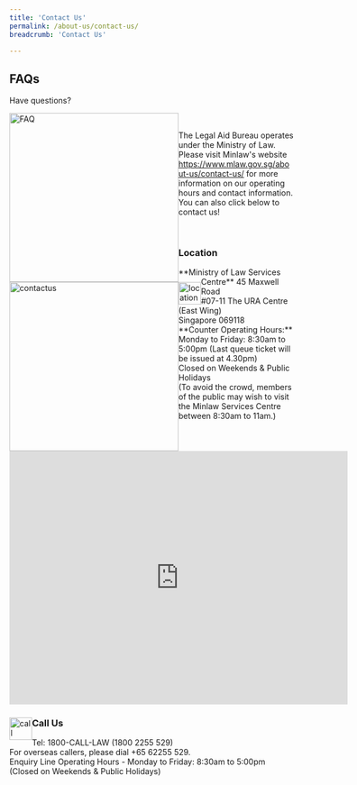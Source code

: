 ```yaml
---
title: 'Contact Us'
permalink: /about-us/contact-us/
breadcrumb: 'Contact Us'

---
```


## FAQs

Have questions?<br>


<div class="image">
  <a href="https://va.ecitizen.gov.sg/cfp/customerPages/mlaw/explorefaq.aspx"><img src="/images/mlaw-faq.png/" title="FAQ" alt="FAQ" style="width: 300px; float: left;"></a>
</div><br>

The Legal Aid Bureau operates under the Ministry of Law. Please visit Minlaw's website https://www.mlaw.gov.sg/about-us/contact-us/ for more information on our operating hours and contact information.<br>
You can also click below to contact us!
<div class="image">
  <a href="https://eservices.mlaw.gov.sg/enquiry/">
    <img src="/images/mlaw-contactus.png/" style="width: 300px; float: left;" title="contactus" alt="contactus"></a>
</div><br>

<div class="paragraphs">
   <a href="https://eservices.mlaw.gov.sg/enquiry/">
   <img style="float:left; width: 40px;" src="/images/loc.png/" title="location" alt="location"></a>
   <div class="content-heading">
   <h3> Location</h3>
  </div>
</div>
**Ministry of Law Services Centre**
45 Maxwell Road<br>
#07-11 The URA Centre (East Wing)<br>
Singapore 069118<br>
**Counter Operating Hours:**
Monday to Friday: 8:30am to 5:00pm (Last queue ticket will be issued at 4.30pm)<br>
Closed on Weekends & Public Holidays<br>
(To avoid the crowd, members of the public may wish to visit the Minlaw Services Centre between 8:30am to 11am.)<br>
<iframe src="https://www.google.com/maps/embed?pb=!1m18!1m12!1m3!1d3988.8229405858337!2d103.84294531475398!3d1.2798659990665142!2m3!1f0!2f0!3f0!3m2!1i1024!2i768!4f13.1!3m3!1m2!1s0x31da1912c3f8f9a1%3A0x1300f7ac70e55bda!2sSingapore+069118!5e0!3m2!1sen!2ssg!4v1563259237607!5m2!1sen!2ssg" width="600" height="450" frameborder="0" style="border:0" title="Google Map" alt="Google Map" allowfullscreen></iframe>


<div class="paragraphs">
   <a href="https://eservices.mlaw.gov.sg/enquiry/">
   <img style="float:left; width: 40px;" src="/images/call.png/" title="call" alt="call"></a>
   <div class="content-heading">
   <h3> Call Us</h3>
  </div>
</div>
Tel: 1800-CALL-LAW (1800 2255 529)<br>
For overseas callers, please dial +65 62255 529. <br>
Enquiry Line Operating Hours - Monday to Friday: 8:30am to 5:00pm <br>
(Closed on Weekends & Public Holidays)<br>
